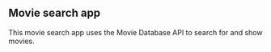 ## Movie search app

This movie search app uses the Movie Database API to search for and show movies.
